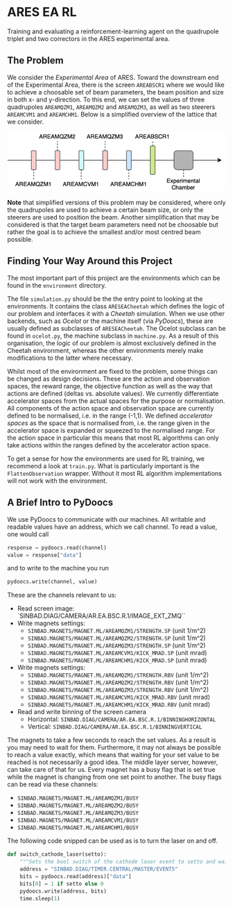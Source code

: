# ARES EA RL

Training and evaluating a reinforcement-learning agent on the quadrupole triplet and two correctors in the ARES experimental area.

## The Problem

We consider the _Experimental Area_ of ARES. Toward the downstream end of the Experimental Area, there is the screen `AREABSCR1` where we would like to achieve a choosable set of beam parameters, the beam position and size in both x- and y-direction. To this end, we can set the values of three quadrupoles `AREAMQZM1`, `AREAMQZM2` and `AREAMQZM3`, as well as two steerers `AREAMCVM1` and `AREAMCHM1`. Below is a simplified overview of the lattice that we consider.

![ARES EA Lattice](figures/ares_ea_lattice.jpg)

__Note__ that simplified versions of this problem may be considered, where only the quadrupoles are used to achieve a certain beam size, or only the steerers are used to position the beam. Another simplification that may be considered is that the target beam parameters need not be choosable but rather the goal is to achieve the smallest and/or most centred beam possible.

## Finding Your Way Around this Project

The most important part of this project are the environments  which can be found in the `environment` directory.

The file `simulation.py` should be the the entry point to looking at the environments. It contains the class `ARESEACheetah` which defines the logic of our problem and interfaces it with a _Cheetah_ simulation. When we use other backends, such as _Ocelot_ or the machine itself (via _PyDoocs_), these are usually defined as subclasses of `ARESEACheetah`. The Ocelot subclass can be found in `ocelot.py`, the machine subclass in `machine.py`. As a result of this organisation, the logic of our problem is almost exclusively defined in the Cheetah environment, whereas the other environments merely make modifications to the latter where necessary.

Whilst most of the environment are fixed to the problem, some things can be changed as design decisions. These are the action and observation spaces, the reward range, the objective function as well as the way that actions are defined (deltas vs. absolute values). We currently differentiate accelerator spaces from the actual spaces for the purpose or normalisation. All components of the action space and observation space are currently defined to be normalised, i.e. in the range (-1,1). We defined _accelerator spaces_ as the space that is normalised from, i.e. the range given in the accelerator space is expanded or squeezed to the normalised range. For the action space in particular this means that most RL algorithms can only take actions within the ranges defined by the accelerator action space.

To get a sense for how the environments are used for RL training, we recommend a look at `train.py`. What is particularly important is the `FlattenObservation` wrapper. Without it most RL algorithm implementations will not work with the environment.

## A Brief Intro to PyDoocs

We use PyDoocs to communicate with our machines. All writable and readable values have an address, which we call channel. To read a value, one would call

```python
response = pydoocs.read(channel)
value = response["data"]
```

and to write to the machine you run

```python
pydoocs.write(channel, value)
```

These are the channels relevant to us:

 - Read screen image: `SINBAD.DIAG/CAMERA/AR.EA.BSC.R.1/IMAGE_EXT_ZMQ``
 - Write magnets settings:
   - `SINBAD.MAGNETS/MAGNET.ML/AREAMQZM1/STRENGTH.SP` (unit 1/m^2)
   - `SINBAD.MAGNETS/MAGNET.ML/AREAMQZM2/STRENGTH.SP` (unit 1/m^2)
   - `SINBAD.MAGNETS/MAGNET.ML/AREAMQZM3/STRENGTH.SP` (unit 1/m^2)
   - `SINBAD.MAGNETS/MAGNET.ML/AREAMCVM1/KICK_MRAD.SP` (unit mrad)
   - `SINBAD.MAGNETS/MAGNET.ML/AREAMCHM1/KICK_MRAD.SP` (unit mrad)
 - Write magnets settings:
   - `SINBAD.MAGNETS/MAGNET.ML/AREAMQZM1/STRENGTH.RBV` (unit 1/m^2)
   - `SINBAD.MAGNETS/MAGNET.ML/AREAMQZM2/STRENGTH.RBV` (unit 1/m^2)
   - `SINBAD.MAGNETS/MAGNET.ML/AREAMQZM3/STRENGTH.RBV` (unit 1/m^2)
   - `SINBAD.MAGNETS/MAGNET.ML/AREAMCVM1/KICK_MRAD.RBV` (unit mrad)
   - `SINBAD.MAGNETS/MAGNET.ML/AREAMCHM1/KICK_MRAD.RBV` (unit mrad)
 - Read and write binning of the screen camera
   - Horizontal: `SINBAD.DIAG/CAMERA/AR.EA.BSC.R.1/BINNINGHORIZONTAL`
   - Vertical: `SINBAD.DIAG/CAMERA/AR.EA.BSC.R.1/BINNINGVERTICAL`

The magnets to take a few seconds to reach the set values. As a result is you may need to wait for them. Furthermore, it may not always be possible to reach a value exactly, which means that waiting for your set value to be reached is not necessarily a good idea. The middle layer server, however, can take care of that for us. Every magnet has a busy flag that is set true while the magnet is changing from one set point to another. The busy flags can be read via these channels:

 - `SINBAD.MAGNETS/MAGNET.ML/AREAMQZM1/BUSY`
 - `SINBAD.MAGNETS/MAGNET.ML/AREAMQZM2/BUSY`
 - `SINBAD.MAGNETS/MAGNET.ML/AREAMQZM3/BUSY`
 - `SINBAD.MAGNETS/MAGNET.ML/AREAMCVM1/BUSY`
 - `SINBAD.MAGNETS/MAGNET.ML/AREAMCHM1/BUSY`

The following code snipped can be used as is to turn the laser on and off.

```python
def switch_cathode_laser(setto):
    """Sets the bool switch of the cathode laser event to setto and waits a second."""
    address = "SINBAD.DIAG/TIMER.CENTRAL/MASTER/EVENT5"
    bits = pydoocs.read(address)["data"]
    bits[0] = 1 if setto else 0
    pydoocs.write(address, bits)
    time.sleep(1)
```
